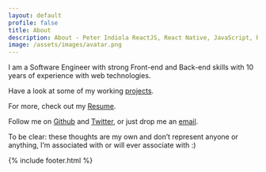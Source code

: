 ```yaml
---
layout: default
profile: false
title: About
description: About - Peter Indiola ReactJS, React Native, JavaScript, Ruby on Rails and Front-end developer from the Philippines.
image: /assets/images/avatar.png
---
```


I am a Software Engineer with strong Front-end and Back-end skills with 10 years of experience with web technologies.

Have a look at some of my working [projects](/portfolio/).

For more, check out my [Resume](/cv/).

Follow me on [Github](https://github.com/chocnut) and [Twitter](https://twitter.com/PeterIndiola), or just drop me an [email](<mailto:info@peterindiola.com>).

To be clear: these thoughts are my own and don’t represent anyone or anything, I’m associated with or will ever associate with :)

{% include footer.html %}
